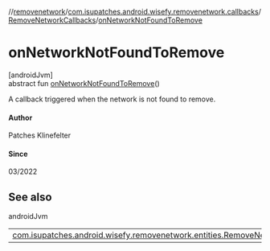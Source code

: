 //[removenetwork](../../../index.md)/[com.isupatches.android.wisefy.removenetwork.callbacks](../index.md)/[RemoveNetworkCallbacks](index.md)/[onNetworkNotFoundToRemove](on-network-not-found-to-remove.md)

# onNetworkNotFoundToRemove

[androidJvm]\
abstract fun [onNetworkNotFoundToRemove](on-network-not-found-to-remove.md)()

A callback triggered when the network is not found to remove.

#### Author

Patches Klinefelter

#### Since

03/2022

## See also

androidJvm

| | |
|---|---|
| [com.isupatches.android.wisefy.removenetwork.entities.RemoveNetworkResult](../../com.isupatches.android.wisefy.removenetwork.entities/-remove-network-result/index.md) |  |
